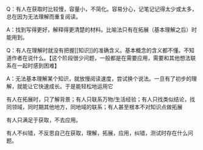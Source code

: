 Q：有人在获取时比较慢，容量小，不简化。容易分心，记笔记记得太少或太多，总在因为无法理解而重复阅读。

A：找到写得更好，解释得更清楚的材料。比喻法只有在拓展（基本理解之后）时能用到。

Q：有人在理解时就没有把握[[知识]]的准确含义。基本概念的含义都不懂。不知道作者在说什么。【这个阶段很少问题，一般都是在需要应用，需要和其他想法联系在一起时感到困难】

A：无法基本理解某个知识，就放慢阅读速度，尝试换个说法。一旦有了初步的理解，就能让它快速成长。于是能轻松地运用它



有人在拓展时，只了解背景；有人只联系万物/生活经验；有人只找类似结论，找同领域，同时期其他地方，同地域的联系；有人甚至根本不对知识点做拓展

有人只满足于获取，不去应用。

有人不纠错，不反思自己在获取，理解，拓展，应用，纠错，测试时存在什么问题。